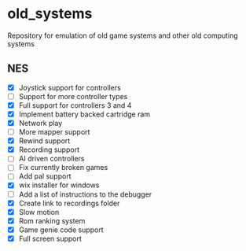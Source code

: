 # old_systems
Repository for emulation of old game systems and other old computing systems

## NES
- [x] Joystick support for controllers
- [ ] Support for more controller types
- [x] Full support for controllers 3 and 4
- [x] Implement battery backed cartridge ram
- [x] Network play
- [ ] More mapper support
- [x] Rewind support
- [x] Recording support
- [ ] AI driven controllers
- [ ] Fix currently broken games
- [ ] Add pal support
- [x] wix installer for windows
- [ ] Add a list of instructions to the debugger
- [x] Create link to recordings folder
- [x] Slow motion
- [x] Rom ranking system
- [x] Game genie code support
- [x] Full screen support

